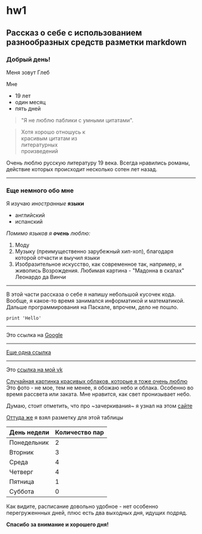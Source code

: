 # hw1
## Рассказ о себе с использованием разнообразных средств разметки markdown
### Добрый день!

Меня зовут Глеб 

Мне   
* 19 лет
* один месяц
* пять дней
> "Я не люблю паблики с умными цитатами".

> Хотя хорошо отношусь к   
красивым цитатам из  
литературных  
произведений   

  Очень люблю русскую литературу 19 века. Всегда нравились романы, действие которых происходит несколько сотен лет назад.
* * *
### Еще немного обо мне

Я изучаю *иностранные* **языки**

+ английский
+ испанский 

*Помимо языков я **очень** люблю:*

1. Моду  
2. Музыку (преимущественно зарубежный хип-хоп), благодаря которой отчасти и выучил языки   
3. Изобразительное искусство, как современное так, например, и живопись Возрождения. Любимая картина - "Мадонна в скалах" Леонардо да Винчи
-------------
    
В этой части рассказа о себе я напишу небольшой кусочек кода. Вообще, я какое-то время занимался информатикой и математикой. Дальше программирования на Паскале, впрочем, дело не пошло.

    print 'Hello'
    
   
   
************
Это ссылка на [Google] 

[Google]: http://google.com

-----------

[Еще одна ссылка][2]

[2]: http://yandex.ru "Яндекс"

************

Это [ссылка на мой vk](http://vk.com/glebshumakov "VK")

[Случайная картинка красивых облаков, которые я тоже очень люблю](http://www.weatherwizkids.com/wp-content/uploads/2015/02/fractus-clouds.jpg )  Это фото - не мое, тем не менее, я обожаю небо и облака. Особенно во время рассвета или заката. Мне нравится, как свет пронизывает небо.


Думаю, стоит отметить, что про ~зачеркивания~ я узнал на этом [сайте]

[сайте]: http://paulradzkov.com/2014/markdown_cheatsheet/

[Оттуда же] я взял разметку для этой таблицы

[Оттуда же]: http://paulradzkov.com/2014/markdown_cheatsheet/

| День недели | Количество пар|
| ------------- | ------------- |
| Понедельник |    2|
| Вторник     |    3|
| Среда       |    4|
| Четверг     |    4|
| Пятница     |    1|
| Суббота     |    0|

Как видите, расписание довольно удобное - нет особенно перегруженнных дней, плюс есть два выходных дня, идущих подряд.

**Спасибо за внимание и хорошего дня!**

